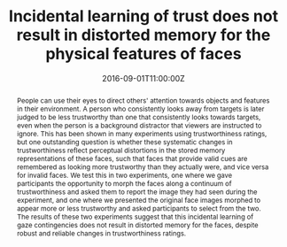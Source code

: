 ---
title: Incidental learning of trust does not result in distorted memory for the physical features of faces

event: 39th European Conference on Visual Perception
event_url: http://www.ub.edu/ecvp

location: Barcelona, Spain

summary: Poster presented at the 39th European Conference on Visual Perception 2016, August 29-September 1
abstract: "People can use their eyes to direct others' attention towards objects and features in their environment. A person who consistently looks away from targets is later judged to be less trustworthy than one that consistently looks towards targets, even when the person is a background distractor that viewers are instructed to ignore. This has been shown in many experiments using trustworthiness ratings, but one outstanding question is whether these systematic changes in trustworthiness reflect perceptual distortions in the stored memory representations of these faces, such that faces that provide valid cues are remembered as looking more trustworthy than they actually were, and vice versa for invalid faces. We test this in two experiments, one where we gave participants the opportunity to morph the faces along a continuum of trustworthiness and asked them to report the image they had seen during the experiment, and one where we presented the original face images morphed to appear more or less trustworthy and asked participants to select from the two. The results of these two experiments suggest that this incidental learning of gaze contingencies does not result in distorted memory for the faces, despite robust and reliable changes in trustworthiness ratings."

# Talk start and end times.
#   End time can optionally be hidden by prefixing the line with `#`.
date: "2016-09-01T11:00:00Z"
#date_end: "2030-06-01T15:00:00Z"
all_day: false

# Schedule page publish date (NOT talk date).
publishDate: "2017-01-01T00:00:00Z"

authors: []
tags: 
- Poster

# Is this a featured talk? (true/false)
featured: true

url_pdf: "uploads/posters/Strachan_Tipper_ECVP_2016.pdf"
links:
- name: Proceedings
  url: https://journals.sagepub.com/doi/full/10.1177/0301006616671273
- name: Program
  url: http://www.ub.edu/ecvp/sites/default/files/ECVP_AbstractsPerception_0.pdf

---